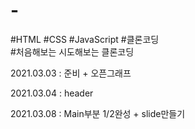 # -

#HTML #CSS #JavaScript #클론코딩<br> #처음해보는 시도해보는 클론코딩

2021.03.03 : 준비 + 오픈그래프

2021.03.04 : header

2021.03.08 : Main부분 1/2완성 + slide만들기
